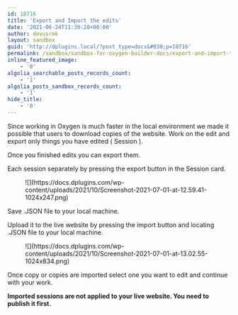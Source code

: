 ```yaml
---
id: 18716
title: 'Export and Import the edits'
date: '2021-06-24T11:30:28+00:00'
author: devusrmk
layout: sandbox
guid: 'http://dplugins.local/?post_type=docs&#038;p=18716'
permalink: /sandbox/sandbox-for-oxygen-builder-docs/export-and-import-the-edits/
inline_featured_image:
    - '0'
algolia_searchable_posts_records_count:
    - '1'
algolia_posts_sandbox_records_count:
    - '1'
hide_title:
    - '0'
---
```


Since working in Oxygen is much faster in the local environment we made it possible that users to download copies of the website. Work on the edit and export only things you have edited ( Session ).

Once you finished edits you can export them.

Each session separately by pressing the export button in the Session card.

<figure class="wp-block-image size-large">![](https://docs.dplugins.com/wp-content/uploads/2021/10/Screenshot-2021-07-01-at-12.59.41-1024x247.png)</figure>Save .JSON file to your local machine.

Upload it to the live website by pressing the import button and locating .JSON file to your local machine.

<figure class="wp-block-image size-large">![](https://docs.dplugins.com/wp-content/uploads/2021/10/Screenshot-2021-07-01-at-13.02.55-1024x834.png)</figure>Once copy or copies are imported select one you want to edit and continue with your work.

**Imported sessions are not applied to your live website. You need to publish it first.**